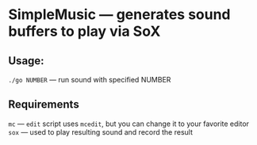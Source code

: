 # SimpleMusic — generates sound buffers to play via SoX

## Usage:
`./go NUMBER` — run sound with specified NUMBER

## Requirements
`mc` — `edit` script uses `mcedit`, but you can change it to your favorite editor
`sox` — used to play resulting sound and record the result
